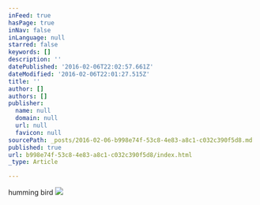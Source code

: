 ```yaml
---
inFeed: true
hasPage: true
inNav: false
inLanguage: null
starred: false
keywords: []
description: ''
datePublished: '2016-02-06T22:02:57.661Z'
dateModified: '2016-02-06T22:01:27.515Z'
title: ''
author: []
authors: []
publisher:
  name: null
  domain: null
  url: null
  favicon: null
sourcePath: _posts/2016-02-06-b998e74f-53c8-4e83-a8c1-c032c390f5d8.md
published: true
url: b998e74f-53c8-4e83-a8c1-c032c390f5d8/index.html
_type: Article

---
```

humming bird
![](https://the-grid-user-content.s3-us-west-2.amazonaws.com/c40bbf17-6507-4bf2-aca0-eeb03c04bf4f.jpg)